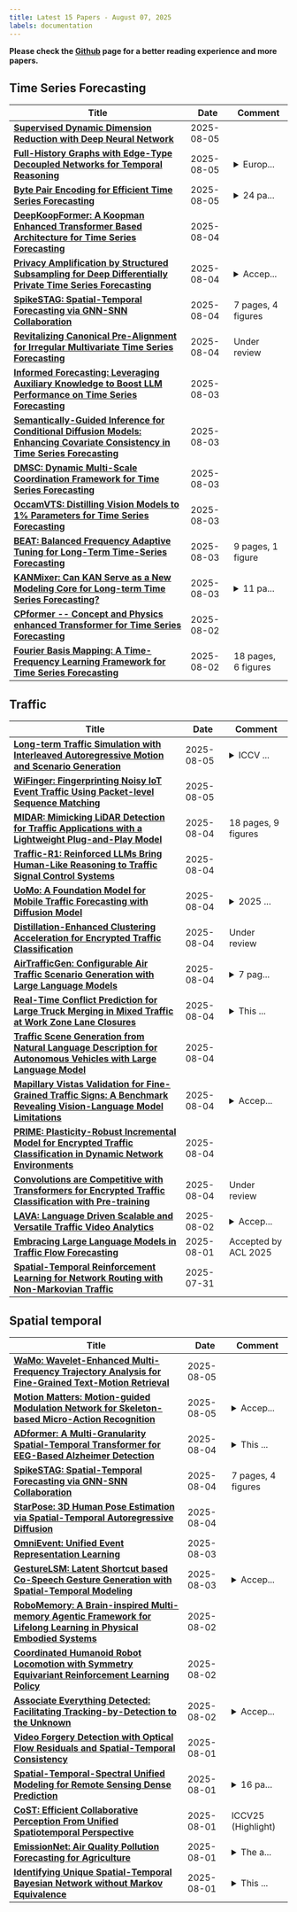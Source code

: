 ```yaml
---
title: Latest 15 Papers - August 07, 2025
labels: documentation
---
```

**Please check the [Github](https://github.com/zezhishao/MTS_Daily_ArXiv) page for a better reading experience and more papers.**

## Time Series Forecasting
| **Title** | **Date** | **Comment** |
| --- | --- | --- |
| **[Supervised Dynamic Dimension Reduction with Deep Neural Network](http://arxiv.org/abs/2508.03546v1)** | 2025-08-05 |  |
| **[Full-History Graphs with Edge-Type Decoupled Networks for Temporal Reasoning](http://arxiv.org/abs/2508.03251v1)** | 2025-08-05 | <details><summary>Europ...</summary><p>European Conference of Artificial Intelligence 2025</p></details> |
| **[Byte Pair Encoding for Efficient Time Series Forecasting](http://arxiv.org/abs/2505.14411v2)** | 2025-08-05 | <details><summary>24 pa...</summary><p>24 pages in total, 17 figures</p></details> |
| **[DeepKoopFormer: A Koopman Enhanced Transformer Based Architecture for Time Series Forecasting](http://arxiv.org/abs/2508.02616v1)** | 2025-08-04 |  |
| **[Privacy Amplification by Structured Subsampling for Deep Differentially Private Time Series Forecasting](http://arxiv.org/abs/2502.02410v3)** | 2025-08-04 | <details><summary>Accep...</summary><p>Accepted as ICML 2025 Spotlight</p></details> |
| **[SpikeSTAG: Spatial-Temporal Forecasting via GNN-SNN Collaboration](http://arxiv.org/abs/2508.02069v1)** | 2025-08-04 | 7 pages, 4 figures |
| **[Revitalizing Canonical Pre-Alignment for Irregular Multivariate Time Series Forecasting](http://arxiv.org/abs/2508.01971v1)** | 2025-08-04 | Under review |
| **[Informed Forecasting: Leveraging Auxiliary Knowledge to Boost LLM Performance on Time Series Forecasting](http://arxiv.org/abs/2505.10213v2)** | 2025-08-03 |  |
| **[Semantically-Guided Inference for Conditional Diffusion Models: Enhancing Covariate Consistency in Time Series Forecasting](http://arxiv.org/abs/2508.01761v1)** | 2025-08-03 |  |
| **[DMSC: Dynamic Multi-Scale Coordination Framework for Time Series Forecasting](http://arxiv.org/abs/2508.02753v1)** | 2025-08-03 |  |
| **[OccamVTS: Distilling Vision Models to 1% Parameters for Time Series Forecasting](http://arxiv.org/abs/2508.01727v1)** | 2025-08-03 |  |
| **[BEAT: Balanced Frequency Adaptive Tuning for Long-Term Time-Series Forecasting](http://arxiv.org/abs/2501.19065v2)** | 2025-08-03 | 9 pages, 1 figure |
| **[KANMixer: Can KAN Serve as a New Modeling Core for Long-term Time Series Forecasting?](http://arxiv.org/abs/2508.01575v1)** | 2025-08-03 | <details><summary>11 pa...</summary><p>11 pages, 3 figures, 5 tables</p></details> |
| **[CPformer -- Concept and Physics enhanced Transformer for Time Series Forecasting](http://arxiv.org/abs/2508.01407v1)** | 2025-08-02 |  |
| **[Fourier Basis Mapping: A Time-Frequency Learning Framework for Time Series Forecasting](http://arxiv.org/abs/2507.09445v2)** | 2025-08-02 | 18 pages, 6 figures |

## Traffic
| **Title** | **Date** | **Comment** |
| --- | --- | --- |
| **[Long-term Traffic Simulation with Interleaved Autoregressive Motion and Scenario Generation](http://arxiv.org/abs/2506.17213v2)** | 2025-08-05 | <details><summary>ICCV ...</summary><p>ICCV 2025. Project page: https://orangesodahub.github.io/InfGen Code: https://github.com/OrangeSodahub/infgen</p></details> |
| **[WiFinger: Fingerprinting Noisy IoT Event Traffic Using Packet-level Sequence Matching](http://arxiv.org/abs/2508.03151v1)** | 2025-08-05 |  |
| **[MIDAR: Mimicking LiDAR Detection for Traffic Applications with a Lightweight Plug-and-Play Model](http://arxiv.org/abs/2508.02858v1)** | 2025-08-04 | 18 pages, 9 figures |
| **[Traffic-R1: Reinforced LLMs Bring Human-Like Reasoning to Traffic Signal Control Systems](http://arxiv.org/abs/2508.02344v1)** | 2025-08-04 |  |
| **[UoMo: A Foundation Model for Mobile Traffic Forecasting with Diffusion Model](http://arxiv.org/abs/2410.15322v3)** | 2025-08-04 | <details><summary>2025 ...</summary><p>2025 ACM SIGKDD International Conference on Knowledge Discovery and Data Mining, KDD 2025</p></details> |
| **[Distillation-Enhanced Clustering Acceleration for Encrypted Traffic Classification](http://arxiv.org/abs/2508.02282v1)** | 2025-08-04 | Under review |
| **[AirTrafficGen: Configurable Air Traffic Scenario Generation with Large Language Models](http://arxiv.org/abs/2508.02269v1)** | 2025-08-04 | <details><summary>7 pag...</summary><p>7 pages and appendices</p></details> |
| **[Real-Time Conflict Prediction for Large Truck Merging in Mixed Traffic at Work Zone Lane Closures](http://arxiv.org/abs/2508.02109v1)** | 2025-08-04 | <details><summary>This ...</summary><p>This work has been submitted to the Transportation Research Record: Journal of the Transportation Research Board for possible publication</p></details> |
| **[Traffic Scene Generation from Natural Language Description for Autonomous Vehicles with Large Language Model](http://arxiv.org/abs/2409.09575v3)** | 2025-08-04 |  |
| **[Mapillary Vistas Validation for Fine-Grained Traffic Signs: A Benchmark Revealing Vision-Language Model Limitations](http://arxiv.org/abs/2508.02047v1)** | 2025-08-04 | <details><summary>Accep...</summary><p>Accepted to ICCV 2025 Workshop (4th DataCV Workshop and Challenge)</p></details> |
| **[PRIME: Plasticity-Robust Incremental Model for Encrypted Traffic Classification in Dynamic Network Environments](http://arxiv.org/abs/2508.02031v1)** | 2025-08-04 |  |
| **[Convolutions are Competitive with Transformers for Encrypted Traffic Classification with Pre-training](http://arxiv.org/abs/2508.02001v1)** | 2025-08-04 | Under review |
| **[LAVA: Language Driven Scalable and Versatile Traffic Video Analytics](http://arxiv.org/abs/2507.19821v2)** | 2025-08-02 | <details><summary>Accep...</summary><p>Accepted by ACM MM 2025, code: https://github.com/yuyanrui/LAVA</p></details> |
| **[Embracing Large Language Models in Traffic Flow Forecasting](http://arxiv.org/abs/2412.12201v2)** | 2025-08-01 | Accepted by ACL 2025 |
| **[Spatial-Temporal Reinforcement Learning for Network Routing with Non-Markovian Traffic](http://arxiv.org/abs/2507.22174v2)** | 2025-07-31 |  |

## Spatial temporal
| **Title** | **Date** | **Comment** |
| --- | --- | --- |
| **[WaMo: Wavelet-Enhanced Multi-Frequency Trajectory Analysis for Fine-Grained Text-Motion Retrieval](http://arxiv.org/abs/2508.03343v1)** | 2025-08-05 |  |
| **[Motion Matters: Motion-guided Modulation Network for Skeleton-based Micro-Action Recognition](http://arxiv.org/abs/2507.21977v2)** | 2025-08-05 | <details><summary>Accep...</summary><p>Accepted by ACM MM 2025</p></details> |
| **[ADformer: A Multi-Granularity Spatial-Temporal Transformer for EEG-Based Alzheimer Detection](http://arxiv.org/abs/2409.00032v2)** | 2025-08-04 | <details><summary>This ...</summary><p>This work will be submitted to the IEEE for possible publication</p></details> |
| **[SpikeSTAG: Spatial-Temporal Forecasting via GNN-SNN Collaboration](http://arxiv.org/abs/2508.02069v1)** | 2025-08-04 | 7 pages, 4 figures |
| **[StarPose: 3D Human Pose Estimation via Spatial-Temporal Autoregressive Diffusion](http://arxiv.org/abs/2508.02056v1)** | 2025-08-04 |  |
| **[OmniEvent: Unified Event Representation Learning](http://arxiv.org/abs/2508.01842v1)** | 2025-08-03 |  |
| **[GestureLSM: Latent Shortcut based Co-Speech Gesture Generation with Spatial-Temporal Modeling](http://arxiv.org/abs/2501.18898v3)** | 2025-08-03 | <details><summary>Accep...</summary><p>Accepted to ICCV 2025. Project Page: https://andypinxinliu.github.io/GestureLSM</p></details> |
| **[RoboMemory: A Brain-inspired Multi-memory Agentic Framework for Lifelong Learning in Physical Embodied Systems](http://arxiv.org/abs/2508.01415v1)** | 2025-08-02 |  |
| **[Coordinated Humanoid Robot Locomotion with Symmetry Equivariant Reinforcement Learning Policy](http://arxiv.org/abs/2508.01247v1)** | 2025-08-02 |  |
| **[Associate Everything Detected: Facilitating Tracking-by-Detection to the Unknown](http://arxiv.org/abs/2409.09293v2)** | 2025-08-02 | <details><summary>Accep...</summary><p>Accepted by IEEE Transactions on Image Processing (TIP)</p></details> |
| **[Video Forgery Detection with Optical Flow Residuals and Spatial-Temporal Consistency](http://arxiv.org/abs/2508.00397v1)** | 2025-08-01 |  |
| **[Spatial-Temporal-Spectral Unified Modeling for Remote Sensing Dense Prediction](http://arxiv.org/abs/2505.12280v3)** | 2025-08-01 | <details><summary>16 pa...</summary><p>16 pages, 6 figures, Code link:https://github.com/walking-shadow/Official_TSSUN</p></details> |
| **[CoST: Efficient Collaborative Perception From Unified Spatiotemporal Perspective](http://arxiv.org/abs/2508.00359v1)** | 2025-08-01 | ICCV25 (Highlight) |
| **[EmissionNet: Air Quality Pollution Forecasting for Agriculture](http://arxiv.org/abs/2507.05416v3)** | 2025-08-01 | <details><summary>The a...</summary><p>The appendix figures are mixed up - several emission plots (e.g. CO2, CH4, GWP) are mislabeled and appear in the wrong order, leading to confusion in interpreting the results</p></details> |
| **[Identifying Unique Spatial-Temporal Bayesian Network without Markov Equivalence](http://arxiv.org/abs/2211.10085v4)** | 2025-08-01 | <details><summary>This ...</summary><p>This manuscript is submitted to facilitate early access and encourage follow-up research by other scholars. The code for this work is available at: https://github.com/KMY-SEU/HCE. We sincerely thank you for your support!</p></details> |


